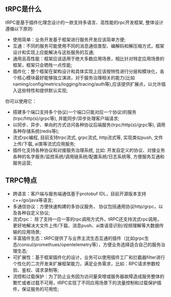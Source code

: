 

## tRPC是什么

tRPC是基于插件化理念设计的一款支持多语言、高性能的rpc开发框架, 整体设计遵循以下原则:
- 使用简单：业务开发基于框架进行服务开发应该简单方便;
- 互通：不同的服务可能使用不同的消息通信类型、编解码和解压缩方式，框架设计和实现上应能解决与这些服务的互通;
- 通用且高性能：框架应该适用于绝大多数应用场景，相比针对特定应用场景的框架，框架只会牺牲一点性能;
- 插件化：整个框架在架构设计和具体实现上应该按特性进行分层和模块化，各个核心模块最好能够独立演进，对于服务治理相关的能力(比如naming/config/metrics/logging/tracing/auth等),应该提供扩展点，以允许插入这些特性和提供默认实现;

你可以使用它：
- 搭建多个端口支持多个协议(一个端口只能对应一个协议)的服务(trpc/http(s)/grpc等), 并能同步/异步处理客户端请求;
- 以同步、异步、单向的方式访问各种协议后端服务(trpc/http(s)/grpc等), 调用各种存储系统(redis等);
- 流式rpc编程, 目前支持trpc流式, grpc流式, http流式等, 实现类似push, 文件上传/下载, ai类等流式应用服务;
- 插件化支持各种协议和对接服务治理系统, 比如: 开发自定义的协议、对接业务各种的名字服务/监控系统/调用链系统/配置系统/日志系统等, 方便服务互通和服务运营;

## TRPC特点

- 跨语言：客户端与服务端通信基于protobuf IDL，目前开源版本支持c++/go/java等语言;
- 多通信协议：方便快速构建的多协议服务， 协议包括通用协议http/grpc，以及各种自定义协议;
- 流式rpc： 除了支持一应一答的rpc调用方式外，tRPC还支持流式rpc调用，更好地解决大文件上传/下载、消息push、ai类语音识别/视频理解等大数据传输的应用场景;
- 丰富插件生态：tRPC提供了与业界主流生态互通的插件（比如grpc生态/consul/promethues/opentelemetry等），方便业务选择适合自己的服务治理生态;
- 可扩展性：基于框架插件化的设计，业务可以使用插件工厂和拦截器filter进行个性化的二次开发来扩展框架能力，满足业务需求，比如：RPC请求参数校验、鉴权、请求录制等;
- 流控和过载保护：为了防止业务因为访问量突增或服务器故障造成服务整体的繁忙或者过载不可用，tRPC实现了不同应用场景下的流量控制和过载保护插件，保证服务的可用性;
